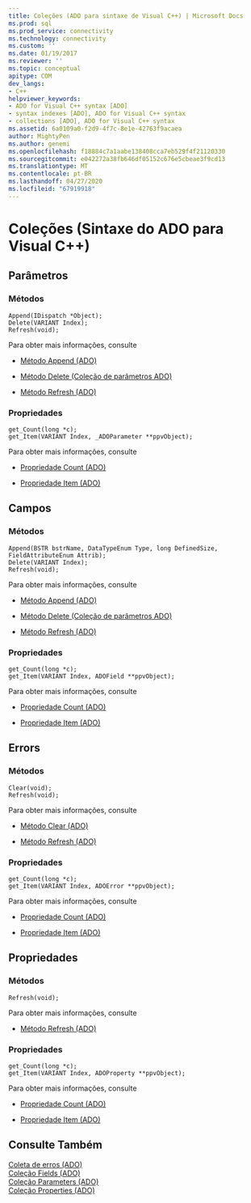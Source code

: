 ```yaml
---
title: Coleções (ADO para sintaxe de Visual C++) | Microsoft Docs
ms.prod: sql
ms.prod_service: connectivity
ms.technology: connectivity
ms.custom: ''
ms.date: 01/19/2017
ms.reviewer: ''
ms.topic: conceptual
apitype: COM
dev_langs:
- C++
helpviewer_keywords:
- ADO for Visual C++ syntax [ADO]
- syntax indexes [ADO], ADO for Visual C++ syntax
- collections [ADO], ADO for Visual C++ syntax
ms.assetid: 6a0109a0-f2d9-4f7c-8e1e-42763f9acaea
author: MightyPen
ms.author: genemi
ms.openlocfilehash: f18884c7a1aabe138408cca7eb529f4f21120330
ms.sourcegitcommit: e042272a38fb646df05152c676e5cbeae3f9cd13
ms.translationtype: MT
ms.contentlocale: pt-BR
ms.lasthandoff: 04/27/2020
ms.locfileid: "67919918"
---
```

# <a name="collections-ado-for-visual-c-syntax"></a>Coleções (Sintaxe do ADO para Visual C++)
## <a name="parameters"></a>Parâmetros  
  
### <a name="methods"></a>Métodos  
  
```  
Append(IDispatch *Object);  
Delete(VARIANT Index);  
Refresh(void);  
```  
  
 Para obter mais informações, consulte  
  
-   [Método Append (ADO)](../../../ado/reference/ado-api/append-method-ado.md)  
  
-   [Método Delete (Coleção de parâmetros ADO)](../../../ado/reference/ado-api/delete-method-ado-parameters-collection.md)  
  
-   [Método Refresh (ADO)](../../../ado/reference/ado-api/refresh-method-ado.md)  
  
### <a name="properties"></a>Propriedades  
  
```  
get_Count(long *c);  
get_Item(VARIANT Index, _ADOParameter **ppvObject);  
```  
  
 Para obter mais informações, consulte  
  
-   [Propriedade Count (ADO)](../../../ado/reference/ado-api/count-property-ado.md)  
  
-   [Propriedade Item (ADO)](../../../ado/reference/ado-api/item-property-ado.md)  
  
## <a name="fields"></a>Campos  
  
### <a name="methods"></a>Métodos  
  
```  
Append(BSTR bstrName, DataTypeEnum Type, long DefinedSize, FieldAttributeEnum Attrib);  
Delete(VARIANT Index);  
Refresh(void);  
```  
  
 Para obter mais informações, consulte  
  
-   [Método Append (ADO)](../../../ado/reference/ado-api/append-method-ado.md)  
  
-   [Método Delete (Coleção de parâmetros ADO)](../../../ado/reference/ado-api/delete-method-ado-parameters-collection.md)  
  
-   [Método Refresh (ADO)](../../../ado/reference/ado-api/refresh-method-ado.md)  
  
### <a name="properties"></a>Propriedades  
  
```  
get_Count(long *c);  
get_Item(VARIANT Index, ADOField **ppvObject);  
```  
  
 Para obter mais informações, consulte  
  
-   [Propriedade Count (ADO)](../../../ado/reference/ado-api/count-property-ado.md)  
  
-   [Propriedade Item (ADO)](../../../ado/reference/ado-api/item-property-ado.md)  
  
## <a name="errors"></a>Errors  
  
### <a name="methods"></a>Métodos  
  
```  
Clear(void);  
Refresh(void);  
```  
  
 Para obter mais informações, consulte  
  
-   [Método Clear (ADO)](../../../ado/reference/ado-api/clear-method-ado.md)  
  
-   [Método Refresh (ADO)](../../../ado/reference/ado-api/refresh-method-ado.md)  
  
### <a name="properties"></a>Propriedades  
  
```  
get_Count(long *c);  
get_Item(VARIANT Index, ADOError **ppvObject);  
```  
  
 Para obter mais informações, consulte  
  
-   [Propriedade Count (ADO)](../../../ado/reference/ado-api/count-property-ado.md)  
  
-   [Propriedade Item (ADO)](../../../ado/reference/ado-api/item-property-ado.md)  
  
## <a name="properties"></a>Propriedades  
  
### <a name="methods"></a>Métodos  
  
```  
Refresh(void);  
```  
  
 Para obter mais informações, consulte  
  
-   [Método Refresh (ADO)](../../../ado/reference/ado-api/refresh-method-ado.md)  
  
### <a name="properties"></a>Propriedades  
  
```  
get_Count(long *c);  
get_Item(VARIANT Index, ADOProperty **ppvObject);  
```  
  
 Para obter mais informações, consulte  
  
-   [Propriedade Count (ADO)](../../../ado/reference/ado-api/count-property-ado.md)  
  
-   [Propriedade Item (ADO)](../../../ado/reference/ado-api/item-property-ado.md)  
  
## <a name="see-also"></a>Consulte Também  
 [Coleta de erros (ADO)](../../../ado/reference/ado-api/errors-collection-ado.md)   
 [Coleção Fields (ADO)](../../../ado/reference/ado-api/fields-collection-ado.md)   
 [Coleção Parameters (ADO)](../../../ado/reference/ado-api/parameters-collection-ado.md)   
 [Coleção Properties (ADO)](../../../ado/reference/ado-api/properties-collection-ado.md)
